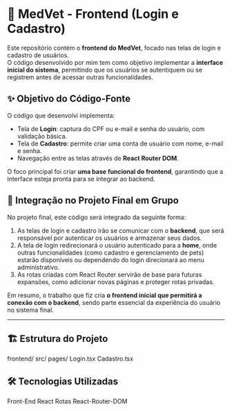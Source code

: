 # 🐾 MedVet - Frontend (Login e Cadastro)

Este repositório contém o **frontend do MedVet**, focado nas telas de login e cadastro de usuários.  
O código desenvolvido por mim tem como objetivo implementar a **interface inicial do sistema**, permitindo que os usuários se autentiquem ou se registrem antes de acessar outras funcionalidades.

## ✨ Objetivo do Código-Fonte

O código que desenvolvi implementa:

- Tela de **Login**: captura do CPF ou e-mail e senha do usuário, com validação básica.  
- Tela de **Cadastro**: permite criar uma conta de usuário com nome, e-mail e senha.  
- Navegação entre as telas através de **React Router DOM**.  

O foco principal foi criar **uma base funcional do frontend**, garantindo que a interface esteja pronta para se integrar ao backend.


## 🔗 Integração no Projeto Final em Grupo

No projeto final, este código será integrado da seguinte forma:

1. As telas de login e cadastro irão se comunicar com o **backend**, que será responsável por autenticar os usuários e armazenar seus dados.  
2. A tela de login redirecionará o usuário autenticado para a **home**, onde outras funcionalidades (como cadastro e gerenciamento de pets) estarão disponíveis ou dependendo do login direcionará ao menu administrativo.
3. As rotas criadas com React Router servirão de base para futuras expansões, como adicionar novas páginas e proteger rotas privadas.  

Em resumo, o trabalho que fiz cria **o frontend inicial que permitirá a conexão com o backend**, sendo parte essencial da experiência do usuário no sistema final.

---

## 🏗️ Estrutura do Projeto

 frontend/
src/
  pages/
  Login.tsx
  Cadastro.tsx

## 🛠️ Tecnologias Utilizadas
Front-End React
Rotas React-Router-DOM
